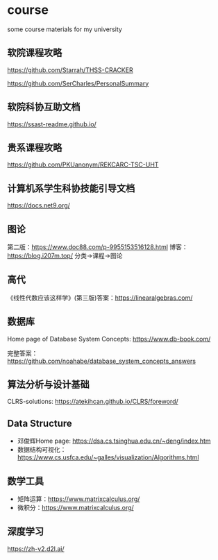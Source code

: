 # course
some course materials for my university
## 软院课程攻略
https://github.com/Starrah/THSS-CRACKER

https://github.com/SerCharles/PersonalSummary
## 软院科协互助文档
https://ssast-readme.github.io/

## 贵系课程攻略
https://github.com/PKUanonym/REKCARC-TSC-UHT

## 计算机系学生科协技能引导文档
https://docs.net9.org/


## 图论
第二版：https://www.doc88.com/p-9955153516128.html
博客：https://blog.i207m.top/ 分类->课程->图论

## 高代
《线性代数应该这样学》(第三版)答案：https://linearalgebras.com/

## 数据库
Home page of Database System Concepts: https://www.db-book.com/

完整答案：https://github.com/noahabe/database_system_concepts_answers
## 算法分析与设计基础
CLRS-solutions: https://atekihcan.github.io/CLRS/foreword/

## Data Structure
- 邓俊辉Home page: https://dsa.cs.tsinghua.edu.cn/~deng/index.htm
- 数据结构可视化：https://www.cs.usfca.edu/~galles/visualization/Algorithms.html


## 数学工具
- 矩阵运算：https://www.matrixcalculus.org/
- 微积分：https://www.matrixcalculus.org/

## 深度学习
https://zh-v2.d2l.ai/
